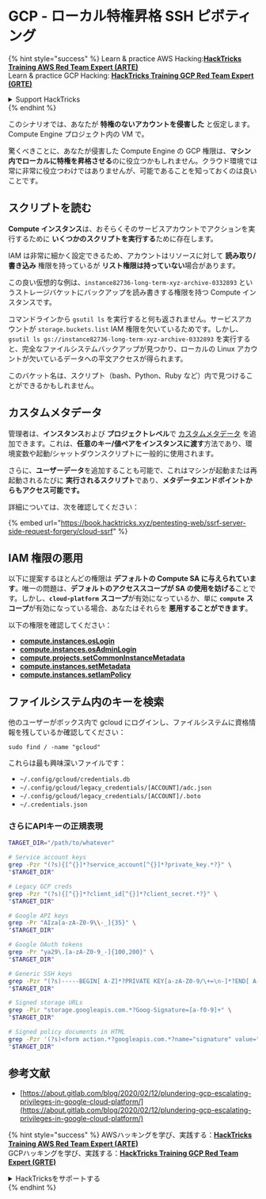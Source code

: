 # GCP - ローカル特権昇格 SSH ピボティング

{% hint style="success" %}
Learn & practice AWS Hacking:<img src="../../../.gitbook/assets/image (1) (1) (1).png" alt="" data-size="line">[**HackTricks Training AWS Red Team Expert (ARTE)**](https://training.hacktricks.xyz/courses/arte)<img src="../../../.gitbook/assets/image (1) (1) (1).png" alt="" data-size="line">\
Learn & practice GCP Hacking: <img src="../../../.gitbook/assets/image (2).png" alt="" data-size="line">[**HackTricks Training GCP Red Team Expert (GRTE)**<img src="../../../.gitbook/assets/image (2).png" alt="" data-size="line">](https://training.hacktricks.xyz/courses/grte)

<details>

<summary>Support HackTricks</summary>

* Check the [**subscription plans**](https://github.com/sponsors/carlospolop)!
* **Join the** 💬 [**Discord group**](https://discord.gg/hRep4RUj7f) or the [**telegram group**](https://t.me/peass) or **follow** us on **Twitter** 🐦 [**@hacktricks\_live**](https://twitter.com/hacktricks_live)**.**
* **Share hacking tricks by submitting PRs to the** [**HackTricks**](https://github.com/carlospolop/hacktricks) and [**HackTricks Cloud**](https://github.com/carlospolop/hacktricks-cloud) github repos.

</details>
{% endhint %}

このシナリオでは、あなたが **特権のないアカウントを侵害した** と仮定します。Compute Engine プロジェクト内の VM で。

驚くべきことに、あなたが侵害した Compute Engine の GCP 権限は、**マシン内でローカルに特権を昇格させる**のに役立つかもしれません。クラウド環境では常に非常に役立つわけではありませんが、可能であることを知っておくのは良いことです。

## スクリプトを読む <a href="#follow-the-scripts" id="follow-the-scripts"></a>

**Compute インスタンス**は、おそらくそのサービスアカウントでアクションを実行するために **いくつかのスクリプトを実行する**ために存在します。

IAM は非常に細かく設定できるため、アカウントはリソースに対して **読み取り/書き込み** 権限を持っているが **リスト権限は持っていない**場合があります。

この良い仮想的な例は、`instance82736-long-term-xyz-archive-0332893` というストレージバケットにバックアップを読み書きする権限を持つ Compute インスタンスです。

コマンドラインから `gsutil ls` を実行すると何も返されません。サービスアカウントが `storage.buckets.list` IAM 権限を欠いているためです。しかし、`gsutil ls gs://instance82736-long-term-xyz-archive-0332893` を実行すると、完全なファイルシステムバックアップが見つかり、ローカルの Linux アカウントが欠いているデータへの平文アクセスが得られます。

このバケット名は、スクリプト（bash、Python、Ruby など）内で見つけることができるかもしれません。

## カスタムメタデータ

管理者は、**インスタンス**および **プロジェクトレベル**で [カスタムメタデータ](https://cloud.google.com/compute/docs/storing-retrieving-metadata#custom) を追加できます。これは、**任意のキー/値ペアをインスタンスに渡す**方法であり、環境変数や起動/シャットダウンスクリプトに一般的に使用されます。

さらに、**ユーザーデータ**を追加することも可能で、これはマシンが起動または再起動されるたびに **実行されるスクリプト**であり、**メタデータエンドポイントからもアクセス可能です。**

詳細については、次を確認してください：

{% embed url="https://book.hacktricks.xyz/pentesting-web/ssrf-server-side-request-forgery/cloud-ssrf" %}

## **IAM 権限の悪用**

以下に提案するほとんどの権限は **デフォルトの Compute SA に与えられています**。唯一の問題は、**デフォルトのアクセススコープが SA の使用を妨げる**ことです。しかし、**`cloud-platform`** **スコープ**が有効になっているか、単に **`compute`** **スコープ**が有効になっている場合、あなたはそれらを **悪用することができます**。

以下の権限を確認してください：

* [**compute.instances.osLogin**](gcp-compute-privesc/#compute.instances.oslogin)
* [**compute.instances.osAdminLogin**](gcp-compute-privesc/#compute.instances.osadminlogin)
* [**compute.projects.setCommonInstanceMetadata**](gcp-compute-privesc/#compute.projects.setcommoninstancemetadata)
* [**compute.instances.setMetadata**](gcp-compute-privesc/#compute.instances.setmetadata)
* [**compute.instances.setIamPolicy**](gcp-compute-privesc/#compute.instances.setiampolicy)

## ファイルシステム内のキーを検索

他のユーザーがボックス内で gcloud にログインし、ファイルシステムに資格情報を残しているか確認してください：
```
sudo find / -name "gcloud"
```
これらは最も興味深いファイルです：

* `~/.config/gcloud/credentials.db`
* `~/.config/gcloud/legacy_credentials/[ACCOUNT]/adc.json`
* `~/.config/gcloud/legacy_credentials/[ACCOUNT]/.boto`
* `~/.credentials.json`

### さらにAPIキーの正規表現
```bash
TARGET_DIR="/path/to/whatever"

# Service account keys
grep -Pzr "(?s){[^{}]*?service_account[^{}]*?private_key.*?}" \
"$TARGET_DIR"

# Legacy GCP creds
grep -Pzr "(?s){[^{}]*?client_id[^{}]*?client_secret.*?}" \
"$TARGET_DIR"

# Google API keys
grep -Pr "AIza[a-zA-Z0-9\\-_]{35}" \
"$TARGET_DIR"

# Google OAuth tokens
grep -Pr "ya29\.[a-zA-Z0-9_-]{100,200}" \
"$TARGET_DIR"

# Generic SSH keys
grep -Pzr "(?s)-----BEGIN[ A-Z]*?PRIVATE KEY[a-zA-Z0-9/\+=\n-]*?END[ A-Z]*?PRIVATE KEY-----" \
"$TARGET_DIR"

# Signed storage URLs
grep -Pir "storage.googleapis.com.*?Goog-Signature=[a-f0-9]+" \
"$TARGET_DIR"

# Signed policy documents in HTML
grep -Pzr '(?s)<form action.*?googleapis.com.*?name="signature" value=".*?">' \
"$TARGET_DIR"
```
## 参考文献

* [https://about.gitlab.com/blog/2020/02/12/plundering-gcp-escalating-privileges-in-google-cloud-platform/](https://about.gitlab.com/blog/2020/02/12/plundering-gcp-escalating-privileges-in-google-cloud-platform/)

{% hint style="success" %}
AWSハッキングを学び、実践する：<img src="../../../.gitbook/assets/image (1) (1) (1).png" alt="" data-size="line">[**HackTricks Training AWS Red Team Expert (ARTE)**](https://training.hacktricks.xyz/courses/arte)<img src="../../../.gitbook/assets/image (1) (1) (1).png" alt="" data-size="line">\
GCPハッキングを学び、実践する：<img src="../../../.gitbook/assets/image (2).png" alt="" data-size="line">[**HackTricks Training GCP Red Team Expert (GRTE)**<img src="../../../.gitbook/assets/image (2).png" alt="" data-size="line">](https://training.hacktricks.xyz/courses/grte)

<details>

<summary>HackTricksをサポートする</summary>

* [**サブスクリプションプラン**](https://github.com/sponsors/carlospolop)を確認してください！
* **💬 [**Discordグループ**](https://discord.gg/hRep4RUj7f)または[**Telegramグループ**](https://t.me/peass)に参加するか、**Twitter** 🐦 [**@hacktricks\_live**](https://twitter.com/hacktricks_live)**をフォローしてください。**
* **ハッキングのトリックを共有するには、[**HackTricks**](https://github.com/carlospolop/hacktricks)および[**HackTricks Cloud**](https://github.com/carlospolop/hacktricks-cloud)のGitHubリポジトリにPRを提出してください。**

</details>
{% endhint %}
